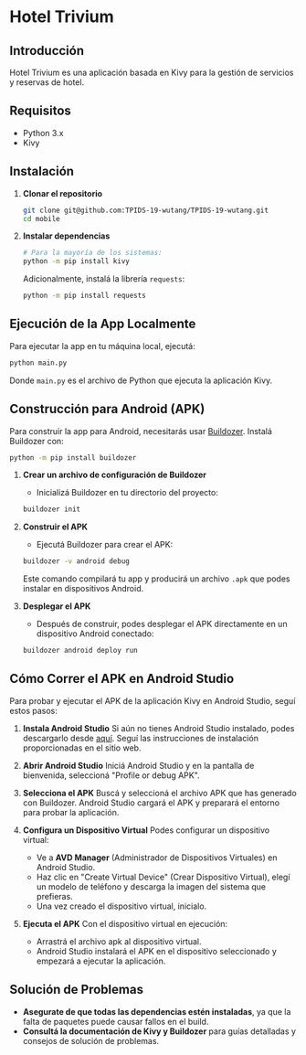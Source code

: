 # Hotel Trivium

## Introducción
Hotel Trivium es una aplicación basada en Kivy para la gestión de servicios y reservas de hotel.

## Requisitos
- Python 3.x
- Kivy

## Instalación

1. **Clonar el repositorio**
   ```bash
   git clone git@github.com:TPIDS-19-wutang/TPIDS-19-wutang.git
   cd mobile
   ```

2. **Instalar dependencias**
   ```bash
   # Para la mayoría de los sistemas:
   python -m pip install kivy
   ```

   Adicionalmente, instalá la librería `requests`:
   ```bash
   python -m pip install requests
   ```

## Ejecución de la App Localmente

Para ejecutar la app en tu máquina local, ejecutá:

```bash
python main.py
```

Donde `main.py` es el archivo de Python que ejecuta la aplicación Kivy.

## Construcción para Android (APK)

Para construir la app para Android, necesitarás usar [Buildozer](https://buildozer.readthedocs.io/es/latest/). Instalá Buildozer con:

```bash
python -m pip install buildozer
```

1. **Crear un archivo de configuración de Buildozer**
   - Inicializá Buildozer en tu directorio del proyecto:
   ```bash
   buildozer init
   ```

3. **Construir el APK**
   - Ejecutá Buildozer para crear el APK:
   ```bash
   buildozer -v android debug
   ```

   Este comando compilará tu app y producirá un archivo `.apk` que podes instalar en dispositivos Android.

4. **Desplegar el APK**
   - Después de construir, podes desplegar el APK directamente en un dispositivo Android conectado:
   ```bash
   buildozer android deploy run
   ```

## Cómo Correr el APK en Android Studio

Para probar y ejecutar el APK de la aplicación Kivy en Android Studio, seguí estos pasos:

1. **Instala Android Studio**
   Si aún no tienes Android Studio instalado, podes descargarlo desde [aquí](https://developer.android.com/studio). Seguí las instrucciones de instalación proporcionadas en el sitio web.

2. **Abrir Android Studio**
   Iniciá Android Studio y en la pantalla de bienvenida, seleccioná "Profile or debug APK".

3. **Selecciona el APK**
   Buscá y seleccioná el archivo APK que has generado con Buildozer. Android Studio cargará el APK y preparará el entorno para probar la aplicación.

4. **Configura un Dispositivo Virtual**
   Podes configurar un dispositivo virtual:
   - Ve a **AVD Manager** (Administrador de Dispositivos Virtuales) en Android Studio.
   - Haz clic en "Create Virtual Device" (Crear Dispositivo Virtual), elegí un modelo de teléfono y descarga la imagen del sistema que prefieras.
   - Una vez creado el dispositivo virtual, inicialo.

5. **Ejecuta el APK**
   Con el dispositivo virtual en ejecución:
   - Arrastrá el archivo apk al dispositivo virtual.
   - Android Studio instalará el APK en el dispositivo seleccionado y empezará a ejecutar la aplicación.

## Solución de Problemas

- **Asegurate de que todas las dependencias estén instaladas**, ya que la falta de paquetes puede causar fallos en el build.
- **Consultá la documentación de Kivy y Buildozer** para guías detalladas y consejos de solución de problemas.
